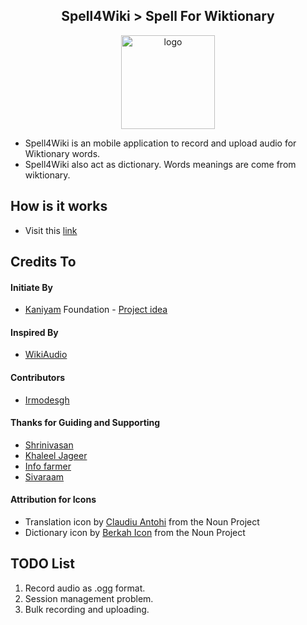 <h2 align="center">
 Spell4Wiki > Spell For Wiktionary
</h2>

<p align="center">
  <img width="150" height="150" src="https://github.com/manimaran96/Spell4Wiki/blob/master/app/src/main/res/drawable/spell4wiki.png" alt="logo">
</p>

- Spell4Wiki is an mobile application to record and upload audio for Wiktionary words.
- Spell4Wiki also act as dictionary. Words meanings are come from wiktionary.

## How is it works
 - Visit this [link](https://manimaran96.wordpress.com/2019/01/06/spell4wiki-mobile-app-to-record-upload-audio-for-wiktionary/)

## Credits To
#### Initiate By
* [Kaniyam](http://www.kaniyam.com/) Foundation - [Project idea](https://github.com/KaniyamFoundation/ProjectIdeas/wiki/Project-Ideas)

#### Inspired By
* [WikiAudio](https://github.com/Atul22/wikiAudio)

#### Contributors
* [Irmodesgh](https://github.com/lrmodesgh)

#### Thanks for Guiding and Supporting
* [Shrinivasan](https://github.com/tshrinivasan)
* [Khaleel Jageer](https://github.com/jskcse4)
* [Info farmer](https://www.mediawiki.org/wiki/User:Info-farmer)
* [Sivaraam](https://github.com/sivaraam)

#### Attribution for Icons
- Translation icon by [Claudiu Antohi](https://thenounproject.com/claudiu.antohi/) from the Noun Project
- Dictionary icon by [Berkah Icon](https://thenounproject.com/berkahicon/) from the Noun Project

## TODO List
1. Record audio as .ogg format.
2. Session management problem.
3. Bulk recording and uploading.
